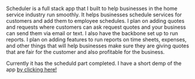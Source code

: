 Scheduler is a full stack app that I built to help businesses in the home service industry run smoothly. It helps businesses schedule services for customers and add them to employee schedules. I plan on adding quotes and requests where customers can ask request quotes and your business can send them via email or text. I also have the backbone set up to run reports. I plan on adding features to run reports on time sheets, expenses, and other things that will help businesses make sure they are giving quotes that are fair for the customer and also profitable for the business.

Currently it has the scheduld part completed. I have a short demp of the app [by clicking here!](https://www.loom.com/share/4e8a96201c19419cac785b2e463cd914)
